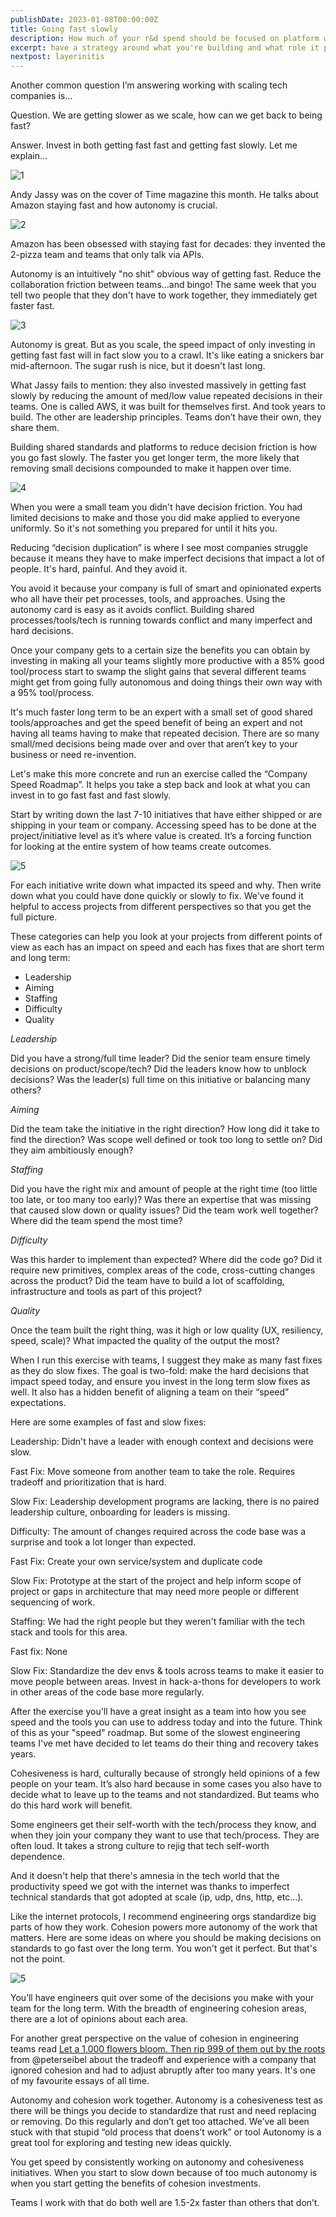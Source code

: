 ```yaml
---
publishDate: 2023-01-08T00:00:00Z
title: Going fast slowly
description: How much of your r&d spend should be focused on platform work?
excerpt: have a strategy around what you're building and what role it plays short and long term. Build a tech investment system that reinforces itself. That's why I suggest you spend 50% of your r&d budget on your platform.
nextpost: layerinitis
---
```


Another common question I’m answering working with scaling tech companies is…

Question. We are getting slower as we scale, how can we get back to being fast?

Answer. Invest in both getting fast fast and getting fast slowly. Let me explain...

![1](chapter5-assets/autonomy-cohesiveness-chart.png)

Andy Jassy was on the cover of Time magazine this month. He talks about Amazon staying fast and how autonomy is crucial.

![2](chapter5-assets/time-jassy.png)
​​

Amazon has been obsessed with staying fast for decades: they invented the 2-pizza team and teams that only talk via APIs.

Autonomy is an intuitively "no shit" obvious way of getting fast.
Reduce the collaboration friction between teams...and bingo!
The same week that you tell two people that they don't have to work together, they immediately get faster fast.

![3](chapter5-assets/collab-friction.png)

Autonomy is great. But as you scale, the speed impact of only investing in getting fast fast will in fact slow you to a crawl.
It's like eating a snickers bar mid-afternoon. The sugar rush is nice, but it doesn't last long.

What Jassy fails to mention: they also invested massively in getting fast slowly by reducing the amount of med/low value repeated decisions in their teams.
One is called AWS, it was built for themselves first. And took years to build. The other are leadership principles. Teams don’t have their own, they share them.

Building shared standards and platforms to reduce decision friction is how you go fast slowly.
The faster you get longer term, the more likely that removing small decisions compounded to make it happen over time.

![4](chapter5-assets/decision-friction.png)

When you were a small team you didn't have decision friction. You had limited decisions to make and those you did make applied to everyone uniformly.
So it's not something you prepared for until it hits you.

Reducing “decision duplication” is where I see most companies struggle because it means they have to make imperfect decisions that impact a lot of people.
It's hard, painful. And they avoid it.

You avoid it because your company is full of smart and opinionated experts who all have their pet processes, tools, and approaches.
Using the autonomy card is easy as it avoids conflict.
Building shared processes/tools/tech is running towards conflict and many imperfect and hard decisions.

Once your company gets to a certain size the benefits you can obtain by investing in making all your teams slightly more productive with a 85% good tool/process start to swamp the slight gains that several different teams might get from going fully autonomous and doing things their own way with a 95% tool/process.

It's much faster long term to be an expert with a small set of good shared tools/approaches and get the speed benefit of being an expert and not having all teams having to make that repeated decision.
There are so many small/med decisions being made over and over that aren’t key to your business or need re-invention.

Let's make this more concrete and run an exercise called the “Company Speed Roadmap”. It helps you take a step back and look at what you can invest in to go fast fast and fast slowly.

Start by writing down the last 7-10 initiatives that have either shipped or are shipping in your team or company.
Accessing speed has to be done at the project/initiative level as it’s where value is created. It’s a forcing function for looking at the entire system of how teams create outcomes.

![5](chapter5-assets/speed-roadmap.png)

For each initiative write down what impacted its speed and why. Then write down what you could have done quickly or slowly to fix.
We've found it helpful to access projects from different perspectives so that you get the full picture.

These categories can help you look at your projects from different points of view as each has an impact on speed and each has fixes that are short term and long term:

- Leadership
- Aiming
- Staffing
- Difficulty
- Quality

_Leadership_

Did you have a strong/full time leader? Did the senior team ensure timely decisions on product/scope/tech? Did the leaders know how to unblock decisions? Was the leader(s) full time on this initiative or balancing many others?

_Aiming_

Did the team take the initiative in the right direction? How long did it take to find the direction? Was scope well defined or took too long to settle on? Did they aim ambitiously enough?

_Staffing_

Did you have the right mix and amount of people at the right time (too little too late, or too many too early)? Was there an expertise that was missing that caused slow down or quality issues? Did the team work well together? Where did the team spend the most time?

_Difficulty_

Was this harder to implement than expected? Where did the code go? Did it require new primitives, complex areas of the code, cross-cutting changes across the product? Did the team have to build a lot of scaffolding, infrastructure and tools as part of this project?

_Quality_

Once the team built the right thing, was it high or low quality (UX, resiliency, speed, scale)? What impacted the quality of the output the most?

When I run this exercise with teams, I suggest they make as many fast fixes as they do slow fixes. The goal is two-fold: make the hard decisions that impact speed today, and ensure you invest in the long term slow fixes as well.
It also has a hidden benefit of aligning a team on their “speed” expectations.

Here are some examples of fast and slow fixes:

Leadership: Didn't have a leader with enough context and decisions were slow.

Fast Fix: Move someone from another team to take the role. Requires tradeoff and prioritization that is hard.

Slow Fix: Leadership development programs are lacking, there is no paired leadership culture, onboarding for leaders is missing.

Difficulty: The amount of changes required across the code base was a surprise and took a lot longer than expected.

Fast Fix: Create your own service/system and duplicate code

Slow Fix: Prototype at the start of the project and help inform scope of project or gaps in architecture that may need more people or different sequencing of work.

Staffing: We had the right people but they weren't familiar with the tech stack and tools for this area.

Fast fix: None

Slow Fix: Standardize the dev envs & tools across teams to make it easier to move people between areas. Invest in hack-a-thons for developers to work in other areas of the code base more regularly.

After the exercise you'll have a great insight as a team into how you see speed and the tools you can use to address today and into the future. Think of this as your "speed" roadmap.
But some of the slowest engineering teams I've met have decided to let teams do their thing and recovery takes years.

Cohesiveness is hard, culturally because of strongly held opinions of a few people on your team. It’s also hard because in some cases you also have to decide what to leave up to the teams and not standardized. But teams who do this hard work will benefit.

Some engineers get their self-worth with the tech/process they know, and when they join your company they want to use that tech/process. They are often loud.
It takes a strong culture to rejig that tech self-worth dependence.

And it doesn't help that there's amnesia in the tech world that the productivity speed we got with the internet was thanks to imperfect technical standards that got adopted at scale (ip, udp, dns, http, etc...).

Like the internet protocols, I recommend engineering orgs standardize big parts of how they work. Cohesion powers more autonomy of the work that matters.
Here are some ideas on where you should be making decisions on standards to go fast over the long term. You won't get it perfect. But that's not the point.

![5](chapter5-assets/eng-cohesiveness-areas.png)

You’ll have engineers quit over some of the decisions you make with your team for the long term.
With the breadth of engineering cohesion areas, there are a lot of opinions about each area.

For another great perspective on the value of cohesion in engineering teams read [Let a 1,000 flowers bloom. Then rip 999 of them out by the roots](https://gigamonkeys.com/flowers/) from @peterseibel about the tradeoff and experience with a company that ignored cohesion and had to adjust abruptly after too many years. It's one
of my favourite essays of all time.

Autonomy and cohesion work together. Autonomy is a cohesiveness test as there will be things you decide to standardize that rust and need replacing or removing. Do this regularly and don’t get too attached.
We’ve all been stuck with that stupid “old process that doens’t work” or tool
Autonomy is a great tool for exploring and testing new ideas quickly.

You get speed by consistently working on autonomy and cohesiveness initiatives.
When you start to slow down because of too much autonomy is when you start getting the benefits of cohesion investments.

Teams I work with that do both well are 1.5-2x faster than others that don’t.
